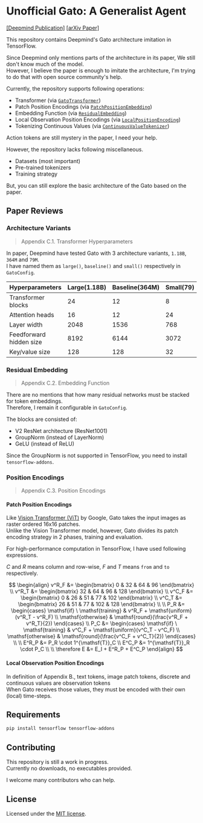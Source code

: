 # Unofficial Gato: A Generalist Agent

[[Deepmind Publication]](https://www.deepmind.com/publications/a-generalist-agent)
[[arXiv Paper]](https://arxiv.org/pdf/2205.06175.pdf)

This repository contains Deepmind's Gato architecture imitation in TensorFlow.

Since Deepmind only mentions parts of the architecture in its paper, We still don't know much of the model.<br>
However, I believe the paper is enough to imitate the architecture, I'm trying to do that with open source community's help.

Currently, the repository supports following operations:
- Transformer (via [`GatoTransformer`](https://github.com/OrigamiDream/gato/blob/main/gato/models/__init__.py#L10))
- Patch Position Encodings (via [`PatchPositionEmbedding`](https://github.com/OrigamiDream/gato/blob/main/gato/models/embedding.py#L11))
- Embedding Function (via [`ResidualEmbedding`](https://github.com/OrigamiDream/gato/blob/main/gato/models/embedding.py#L119))
- Local Observation Position Encodings (via [`LocalPositionEncoding`](https://github.com/OrigamiDream/gato/blob/main/gato/models/embedding.py#L209))
- Tokenizing Continuous Values (via [`ContinuousValueTokenizer`](https://github.com/OrigamiDream/gato/blob/main/gato/models/tokenizers.py#L30))

Action tokens are still mystery in the paper, I need your help.

However, the repository lacks following miscellaneous.
- Datasets (most important)
- Pre-trained tokenizers
- Training strategy

But, you can still explore the basic architecture of the Gato based on the paper.


## Paper Reviews

### Architecture Variants

> Appendix C.1. Transformer Hyperparameters

In paper, Deepmind have tested Gato with 3 architecture variants, `1.18B`, `364M` and `79M`.<br>
I have named them as `large()`, `baseline()` and `small()` respectively in `GatoConfig`.

| Hyperparameters          | Large(1.18B) | Baseline(364M) | Small(79) |
|--------------------------|--------------|----------------|-----------|
| Transformer blocks       | 24           | 12             | 8         |
| Attention heads          | 16           | 12             | 24        |
| Layer width              | 2048         | 1536           | 768       |
| Feedforward hidden size  | 8192         | 6144           | 3072      |
| Key/value size           | 128          | 128            | 32        |


### Residual Embedding

> Appendix C.2. Embedding Function

There are no mentions that how many residual networks must be stacked for token embeddings.<br>
Therefore, I remain it configurable in `GatoConfig`.

The blocks are consisted of:
- V2 ResNet architecture (ResNet1001)
- GroupNorm (instead of LayerNorm)
- GeLU (instead of ReLU)

Since the GroupNorm is not supported in TensorFlow, you need to install `tensorflow-addons`.

### Position Encodings

> Appendix C.3. Position Encodings

#### Patch Position Encodings

Like [Vision Transformer (ViT)](https://github.com/google-research/vision_transformer) by Google, Gato takes the input images as raster ordered 16x16 patches.<br>
Unlike the Vision Transformer model, however, Gato divides its patch encoding strategy in 2 phases, training and evaluation.

For high-performance computation in TensorFlow, I have used following expressions.

$C$ and $R$ means column and row-wise, $F$ and $T$ means `from` and `to` respectively.

$$
\begin{align}
  v^R_F &= \begin{bmatrix}
    0 & 32 & 64 & 96
  \end{bmatrix} \\
  v^R_T &= \begin{bmatrix}
    32 & 64 & 96 & 128
  \end{bmatrix} \\
  v^C_F &= \begin{bmatrix}
    0 & 26 & 51 & 77 & 102
  \end{bmatrix} \\
  v^C_T &= \begin{bmatrix}
    26 & 51 & 77 & 102 & 128
  \end{bmatrix} \\
  \\
  P_R &= \begin{cases}
    \mathsf{if} \ \mathsf{training} & v^R_F + \mathsf{uniform}(v^R_T - v^R_F) \\
    \mathsf{otherwise} & \mathsf{round}(\frac{v^R_F + v^R_T}{2})
  \end{cases} \\
  P_C &= \begin{cases}
    \mathsf{if} \ \mathsf{training} & v^C_F + \mathsf{uniform}(v^C_T - v^C_F) \\
    \mathsf{otherwise} & \mathsf{round}(\frac{v^C_F + v^C_T}{2})
  \end{cases} \\
  \\
  E^R_P &= P_R \cdot 1^{\mathsf{T}}_C \\
  E^C_P &= 1^{\mathsf{T}}_R \cdot P_C \\
  \\
  \therefore E &= E_I + E^R_P + E^C_P
\end{align}
$$

#### Local Observation Position Encodings

In definition of Appendix B., text tokens, image patch tokens, discrete and continuous values are observation tokens<br>
When Gato receives those values, they must be encoded with their own (local) time-steps.

## Requirements

```bash
pip install tensorflow tensorflow-addons
```

## Contributing

This repository is still a work in progress.<br>
Currently no downloads, no executables provided.

I welcome many contributors who can help.

## License
Licensed under the [MIT license](https://github.com/OrigamiDream/gato/blob/main/LICENSE).